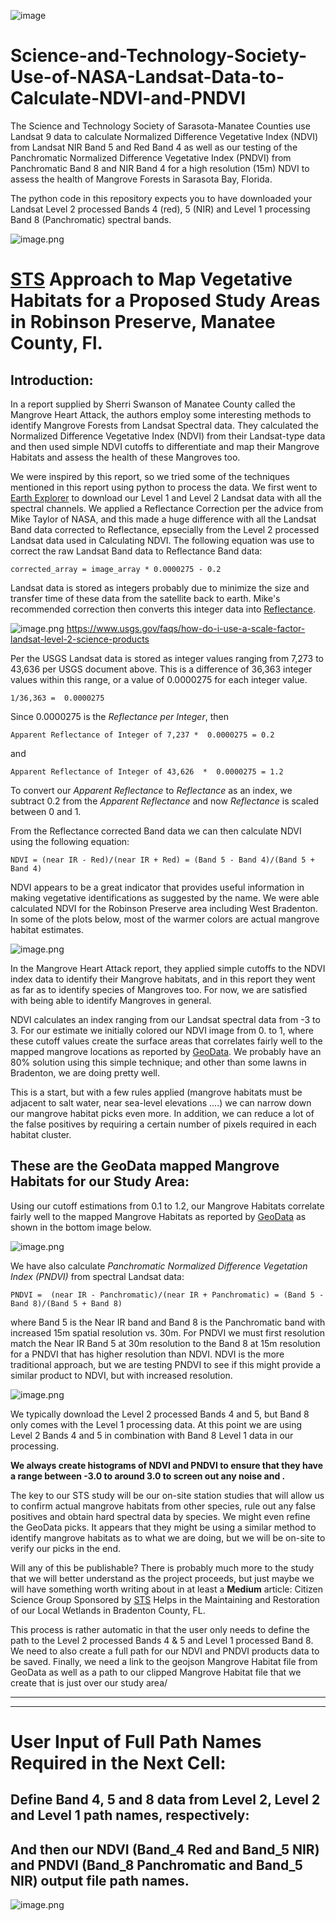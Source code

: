 ![image](sts_nasa.png)

# Science-and-Technology-Society-Use-of-NASA-Landsat-Data-to-Calculate-NDVI-and-PNDVI
The Science and Technology Society of Sarasota-Manatee Counties use Landsat 9 data to calculate Normalized Difference Vegetative Index (NDVI) from Landsat NIR Band 5 and Red Band 4 as well as our testing of the Panchromatic Normalized Difference Vegetative Index (PNDVI) from Panchromatic Band 8 and NIR Band 4 for a high resolution (15m) NDVI to assess the health of Mangrove Forests in Sarasota Bay, Florida. 

The python code in this repository expects you to have downloaded your Landsat Level 2 processed Bands 4 (red), 5 (NIR) and Level 1 processing Band 8 (Panchromatic) spectral bands. 


![image.png](sts_nasa.png)

# [STS](https://scienceandtechnologysociety.org/) Approach to Map Vegetative Habitats for a Proposed Study Areas in Robinson Preserve, Manatee County, Fl.

## Introduction:

In a report supplied by Sherri Swanson of Manatee County called the Mangrove Heart Attack, the authors employ some interesting methods to identify Mangrove Forests from Landsat Spectral data. They calculated the Normalized Difference Vegetative Index (NDVI) from their Landsat-type data and then used simple NDVI cutoffs to differentiate and map their Mangrove Habitats and assess the health of these Mangroves too. 

We were inspired by this report, so we tried some of the techniques mentioned in this report using python to process the data. We first went to [Earth Explorer](https://earthexplorer.usgs.gov/) to download our Level 1 and Level 2 Landsat data with all the spectral channels.  We applied a Reflectance Correction per the advice from Mike Taylor of NASA, and this made a huge difference with all the Landsat Band data corrected to Reflectance, epsecially from the Level 2 processed Landsat data used in Calculating NDVI. The following  equation was use to correct the raw Landsat Band data to Reflectance Band data:

    corrected_array = image_array * 0.0000275 - 0.2

Landsat data is stored as integers probably due to minimize the size and transfer time of these data from the satellite back to earth.  Mike's recommended correction then converts this integer data into [Reflectance](https://www.usgs.gov/faqs/how-do-i-use-a-scale-factor-landsat-level-2-science-products). 

![image.png](USGS_Reflectance_Corrections.png)
https://www.usgs.gov/faqs/how-do-i-use-a-scale-factor-landsat-level-2-science-products

Per the USGS Landsat data is stored as integer values ranging from 7,273 to 43,636 per USGS document above. This is a difference of 36,363 integer values within this range, or a value of 0.0000275 for each integer value. 

    1/36,363 =  0.0000275
    
Since  0.0000275 is the *Reflectance per Integer*, then 

    Apparent Reflectance of Integer of 7,237 *  0.0000275 = 0.2
    
and

    Apparent Reflectance of Integer of 43,626  *  0.0000275 = 1.2
    
To convert our *Apparent Reflectance* to *Reflectance* as an index, we subtract 0.2 from the *Apparent Reflectance* and now *Reflectance* is scaled between 0 and 1.

From the Reflectance corrected Band data we can then calculate NDVI using the following equation:

    NDVI = (near IR - Red)/(near IR + Red) = (Band 5 - Band 4)/(Band 5 + Band 4)

NDVI appears to be a great indicator that provides useful information in making vegetative identifications as suggested by the name. We were able calculated NDVI for the Robinson Preserve area including West Bradenton.  In some of the plots below, most of the warmer colors are actual mangrove habitat estimates. 

![image.png](NDVI.png)

In the Mangrove Heart Attack report, they applied simple cutoffs to the NDVI index data to identify their Mangrove habitats, and in this report they went as far as to identify species of Mangroves too. For now, we are satisfied with being able to identify Mangroves in general.  

NDVI calculates an index ranging from our Landsat spectral data from -3 to 3. For our estimate we initially colored our NDVI image from 0. to 1, where these cutoff values create the surface areas that correlates fairly well to the mapped mangrove locations as reported by [GeoData](https://geodata.myfwc.com/datasets/a78a27e02f9d4a71a3c3357aefc35baf/about). We probably have an 80% solution using this simple technique; and other than some lawns in Bradenton, we are doing pretty well. 

This is a start, but with a few rules applied (mangrove habitats must be adjacent to salt water, near sea-level elevations  ….) we can narrow down our mangrove habitat picks even more. In addition, we can reduce a lot of the false positives by requiring a certain number of pixels required in each habitat cluster. 

## These are the GeoData mapped Mangrove Habitats for our Study Area:

Using our cutoff estimations from 0.1 to 1.2, our Mangrove Habitats correlate fairly well to the mapped Mangrove Habitats as reported by [GeoData](https://geodata.myfwc.com/datasets/a78a27e02f9d4a71a3c3357aefc35baf/about) as shown in the bottom image below. 

![image.png](Mapped_Mangroves.png)

We have also calculate *Panchromatic Normalized Difference Vegetation Index (PNDVI)* from spectral Landsat data:

    PNDVI =  (near IR - Panchromatic)/(near IR + Panchromatic) = (Band 5 - Band 8)/(Band 5 + Band 8) 

where Band 5 is the Near IR band and Band 8 is the Panchromatic band with increased 15m spatial resolution vs. 30m. For PNDVI we must first resolution match the Near IR Band 5 at 30m resolution to the Band 8 at 15m resolution for a PNDVI that has higher resolution than NDVI. NDVI is the more traditional approach, but we are testing PNDVI to see if this might provide a similar product to NDVI, but with increased resolution. 

![image.png](PNDVI.png)

We typically download the Level 2 processed Bands 4 and 5, but Band 8 only comes with the Level 1 processing data. At this point we are using Level 2 Bands 4 and 5 in combination with Band 8 Level 1 data in our processing. 


**We always create histograms of NDVI and PNDVI to ensure that they have a range between -3.0 to around 3.0 to screen out any noise and .**


The key to our STS study will be our on-site station studies that will allow us to confirm actual mangrove habitats from other species, rule out any false positives and obtain hard spectral data by species. We might even refine the GeoData picks. It appears that they might be using a similar method to identify mangrove habitats as to what we are doing, but we will be on-site to verify our picks in the end. 

Will any of this be publishable? There is probably much more to the study that we will better understand as the project proceeds, but just maybe we will have something worth writing about in at least a **Medium** article: Citizen Science Group Sponsored by [STS](https://scienceandtechnologysociety.org/) Helps in the Maintaining and Restoration of our Local Wetlands in Bradenton County, FL.

This process is rather automatic in that the user only needs to define the path to the Level 2 processed Bands 4 & 5 and Level 1 processed Band 8. We need to also create a full path for our NDVI and PNDVI products data to be saved. Finally, we need a link to the geojson Mangrove Habitat file from GeoData as well as a path to our clipped Mangrove Habitat file that we create that is just over our study area/ 

---
---
# **User Input of Full Path Names Required in the Next Cell:**
## Define Band 4, 5 and 8 data from Level 2, Level 2 and Level 1 path names, respectively:
## And then our NDVI (Band_4 Red and Band_5 NIR) and PNDVI (Band_8 Panchromatic and Band_5 NIR) output file path names.

![image.png](Input.png)

